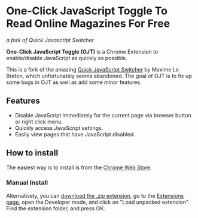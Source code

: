 # One-Click JavaScript Toggle To Read Online Magazines For Free

*a fork of Quick Javascript Switcher*

**One-Click JavaScript Toggle (OJT)** is a Chrome Extension to enable/disable JavaScript as quickly as possible.  

This is a fork of the amazing [Quick JavaScript Switcher][qjs] by Maxime Le Breton, which unfortunately seems abandoned. The goal of OJT is to fix up some bugs
in OJT as well as add some minor features.

## Features
* Disable JavaScript immediately for the current page via browser button or right click menu.
* Quickly access JavaScript settings.
* Easily view pages that have JavaScript disabled.

## How to install

The easiest way is to install is from the [Chrome Web Store][webstore].

### Manual Install

Alternatively, you can [download the .zip extension][zip-extension], go to the [Extensions page][chrome-extensions], open the Developer mode, and click on "Load unpacked extension".  
Find the extension folder, and press OK.

[zip-extension]:https://github.com/mtimkovich/quick-javascript-switcher/zipball/master
[webstore]: https://chrome.google.com/webstore/detail/quick-javascript-switcher/ahjfodbngfpdppljbkhcfhcfdagfgcnj
[chrome-extensions]:chrome://extensions
[qjs]: https://github.com/maximelebreton/quick-javascript-switcher

